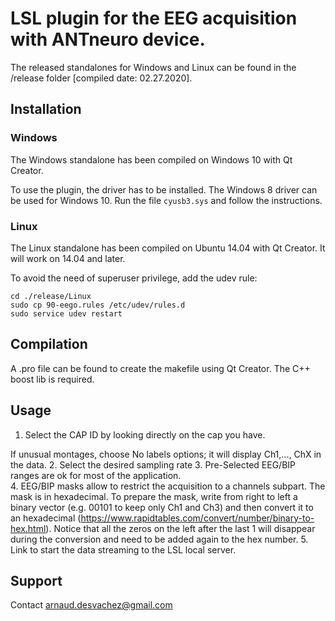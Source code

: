 # LSL plugin for the EEG acquisition with ANTneuro device.

The released standalones for Windows and Linux can be found in the /release folder        [compiled date: 02.27.2020].

## Installation
### Windows
The Windows standalone has been compiled on Windows 10 with Qt Creator.

To use the plugin, the driver has to be installed. The Windows 8 driver can be used for Windows 10. 
Run the file ```cyusb3.sys``` and follow the instructions.

### Linux
The Linux standalone has been compiled on Ubuntu 14.04 with Qt Creator. It will work on 14.04 and later.

To avoid the need of superuser privilege, add the udev rule:
```
cd ./release/Linux
sudo cp 90-eego.rules /etc/udev/rules.d
sudo service udev restart
```

## Compilation
A .pro file can be found to create the makefile using Qt Creator. The C++ boost lib is required.

## Usage
1. Select the CAP ID by looking directly on the cap you have. 

If unusual montages, choose No labels options; it will display Ch1,..., ChX in the data.
2. Select the desired sampling rate
3. Pre-Selected EEG/BIP ranges are ok for most of the application.  
4. EEG/BIP masks allow to restrict the acquisition to a channels subpart. The mask is in hexadecimal. To prepare the mask, write from right to left a binary vector (e.g. 00101 to keep only Ch1 and Ch3) and then convert it to an hexadecimal (<https://www.rapidtables.com/convert/number/binary-to-hex.html>). Notice that all the zeros on the left after the last 1 will disappear during the conversion and need to be added again to the hex number.
5. Link to start the data streaming to the LSL local server.

## Support
Contact <arnaud.desvachez@gmail.com>
